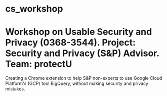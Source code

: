 # cs_workshop
Workshop on Usable Security and Privacy (0368-3544).
Project: Security and Privacy (S&amp;P) Advisor.
Team: protectU
===
Creating a Chrome extension to help S&P non-experts to use Google Cloud Platform's (GCP) tool BigQuery, without making security and privacy mistakes.
